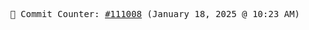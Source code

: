 <p align="center">
    <samp>
        📮 Commit Counter: <a href="https://github.com/Javascript-void0/Javascript-void0/commits/main">#111008</a> (January 18, 2025 @ 10:23 AM)
    </samp>
</p>